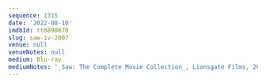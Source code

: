 ```yaml
---
sequence: 1315
date: '2022-08-10'
imdbId: tt0890870
slug: saw-iv-2007
venue: null
venueNotes: null
medium: Blu-ray
mediumNotes: '_Saw: The Complete Movie Collection_, Lionsgate Films, 2014'
---
```


